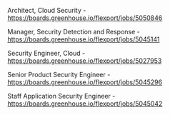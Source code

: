 Architect, Cloud Security - https://boards.greenhouse.io/flexport/jobs/5050846

Manager, Security Detection and Response - https://boards.greenhouse.io/flexport/jobs/5045141

Security Engineer, Cloud  - https://boards.greenhouse.io/flexport/jobs/5027953

Senior Product Security Engineer - https://boards.greenhouse.io/flexport/jobs/5045296

Staff Application Security Engineer - https://boards.greenhouse.io/flexport/jobs/5045042

